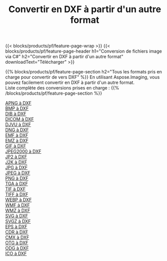 ﻿---
title: Convertir en DXF à partir d'un autre format 
weight: 3920
url: /fr/java/conversion/to/dxf 
lang: fr
langdirlevel: 2
locales: zh-hans,ja,it,ru,de,es,fr,nl,id,lt,pl,pt,vi,tr,ko,zh-hant,ar,hi,th,sv,cs,uk,he
description: En utilisant Aspose.Imaging, vous pouvez facilement convertir en DXF à partir d'un autre format
---

{{< blocks/products/pf/feature-page-wrap >}}
{{< blocks/products/pf/feature-page-header h1="Conversion de fichiers image via C#" h2="Convertir en DXF à partir d'un autre format" downloadText="Télécharger" >}}


{{% blocks/products/pf/feature-page-section  h2="Tous les formats pris en charge pour convertir de vers DXF" %}}
En utilisant Aspose.Imaging, vous pouvez facilement convertir en DXF à partir d'un autre format.
<br/>
Liste complète des conversions prises en charge :
{{% /blocks/products/pf/feature-page-section %}}
<div class="container-fluid productfamilypage bg-gray">
    <div class="convertypes bg-gray agp-content section">
        <div class="container">
		<div class="row other-converters">
		    <div class='col-md-2 other-converter remove-lp remove-rp'><a href="/imaging/fr/java/conversion/apng-to-dxf" >APNG à DXF</a></div>
<div class='col-md-2 other-converter remove-lp remove-rp'><a href="/imaging/fr/java/conversion/bmp-to-dxf" >BMP à DXF</a></div>
<div class='col-md-2 other-converter remove-lp remove-rp'><a href="/imaging/fr/java/conversion/dib-to-dxf" >DIB à DXF</a></div>
<div class='col-md-2 other-converter remove-lp remove-rp'><a href="/imaging/fr/java/conversion/dicom-to-dxf" >DICOM à DXF</a></div>
<div class='col-md-2 other-converter remove-lp remove-rp'><a href="/imaging/fr/java/conversion/djvu-to-dxf" >DJVU à DXF</a></div>
<div class='col-md-2 other-converter remove-lp remove-rp'><a href="/imaging/fr/java/conversion/dng-to-dxf" >DNG à DXF</a></div>
<div class='col-md-2 other-converter remove-lp remove-rp'><a href="/imaging/fr/java/conversion/emf-to-dxf" >EMF à DXF</a></div>
<div class='col-md-2 other-converter remove-lp remove-rp'><a href="/imaging/fr/java/conversion/emz-to-dxf" >EMZ à DXF</a></div>
<div class='col-md-2 other-converter remove-lp remove-rp'><a href="/imaging/fr/java/conversion/gif-to-dxf" >GIF à DXF</a></div>
<div class='col-md-2 other-converter remove-lp remove-rp'><a href="/imaging/fr/java/conversion/jpeg2000-to-dxf" >JPEG2000 à DXF</a></div>
<div class='col-md-2 other-converter remove-lp remove-rp'><a href="/imaging/fr/java/conversion/jp2-to-dxf" >JP2 à DXF</a></div>
<div class='col-md-2 other-converter remove-lp remove-rp'><a href="/imaging/fr/java/conversion/j2k-to-dxf" >J2K à DXF</a></div>
<div class='col-md-2 other-converter remove-lp remove-rp'><a href="/imaging/fr/java/conversion/jpg-to-dxf" >JPG à DXF</a></div>
<div class='col-md-2 other-converter remove-lp remove-rp'><a href="/imaging/fr/java/conversion/jpeg-to-dxf" >JPEG à DXF</a></div>
<div class='col-md-2 other-converter remove-lp remove-rp'><a href="/imaging/fr/java/conversion/png-to-dxf" >PNG à DXF</a></div>
<div class='col-md-2 other-converter remove-lp remove-rp'><a href="/imaging/fr/java/conversion/tga-to-dxf" >TGA à DXF</a></div>
<div class='col-md-2 other-converter remove-lp remove-rp'><a href="/imaging/fr/java/conversion/tif-to-dxf" >TIF à DXF</a></div>
<div class='col-md-2 other-converter remove-lp remove-rp'><a href="/imaging/fr/java/conversion/tiff-to-dxf" >TIFF à DXF</a></div>
<div class='col-md-2 other-converter remove-lp remove-rp'><a href="/imaging/fr/java/conversion/webp-to-dxf" >WEBP à DXF</a></div>
<div class='col-md-2 other-converter remove-lp remove-rp'><a href="/imaging/fr/java/conversion/wmf-to-dxf" >WMF à DXF</a></div>
<div class='col-md-2 other-converter remove-lp remove-rp'><a href="/imaging/fr/java/conversion/wmz-to-dxf" >WMZ à DXF</a></div>
<div class='col-md-2 other-converter remove-lp remove-rp'><a href="/imaging/fr/java/conversion/svg-to-dxf" >SVG à DXF</a></div>
<div class='col-md-2 other-converter remove-lp remove-rp'><a href="/imaging/fr/java/conversion/svgz-to-dxf" >SVGZ à DXF</a></div>
<div class='col-md-2 other-converter remove-lp remove-rp'><a href="/imaging/fr/java/conversion/eps-to-dxf" >EPS à DXF</a></div>
<div class='col-md-2 other-converter remove-lp remove-rp'><a href="/imaging/fr/java/conversion/cdr-to-dxf" >CDR à DXF</a></div>
<div class='col-md-2 other-converter remove-lp remove-rp'><a href="/imaging/fr/java/conversion/cmx-to-dxf" >CMX à DXF</a></div>
<div class='col-md-2 other-converter remove-lp remove-rp'><a href="/imaging/fr/java/conversion/otg-to-dxf" >OTG à DXF</a></div>
<div class='col-md-2 other-converter remove-lp remove-rp'><a href="/imaging/fr/java/conversion/odg-to-dxf" >ODG à DXF</a></div>
<div class='col-md-2 other-converter remove-lp remove-rp'><a href="/imaging/fr/java/conversion/ico-to-dxf" >ICO à DXF</a></div>
                </div>
        </div>
    </div>
</div>
<br/>

